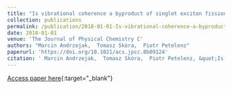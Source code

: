 ```yaml
---
title: "Is vibrational coherence a byproduct of singlet exciton fission?"
collection: publications
permalink: /publication/2018-01-01-Is-vibrational-coherence-a-byproduct-of-singlet-exciton-fission
date: 2018-01-01
venue: 'The Journal of Physical Chemistry C'
authors: "Marcin Andrzejak,  Tomasz Skóra,  Piotr Petelenz"
paperurl: 'https://doi.org/10.1021/acs.jpcc.8b09124'
citation: ' Marcin Andrzejak,  Tomasz Skóra,  Piotr Petelenz, &quot;Is vibrational coherence a byproduct of singlet exciton fission?.&quot; The Journal of Physical Chemistry C, 2018.'
---
```

[Access paper here](https://doi.org/10.1021/acs.jpcc.8b09124){:target="_blank"}
